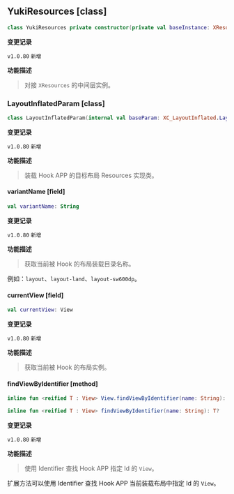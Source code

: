 ## YukiResources [class]

```kotlin
class YukiResources private constructor(private val baseInstance: XResources) : Resources
```

**变更记录**

`v1.0.80` `新增`

**功能描述**

> 对接 `XResources` 的中间层实例。

### LayoutInflatedParam [class]

```kotlin
class LayoutInflatedParam(internal val baseParam: XC_LayoutInflated.LayoutInflatedParam)
```

**变更记录**

`v1.0.80` `新增`

**功能描述**

> 装载 Hook APP 的目标布局 Resources 实现类。

#### variantName [field]

```kotlin
val variantName: String
```

**变更记录**

`v1.0.80` `新增`

**功能描述**

> 获取当前被 Hook 的布局装载目录名称。

例如：`layout`、`layout-land`、`layout-sw600dp`。

#### currentView [field]

```kotlin
val currentView: View
```

**变更记录**

`v1.0.80` `新增`

**功能描述**

> 获取当前被 Hook 的布局实例。

#### findViewByIdentifier [method]

```kotlin
inline fun <reified T : View> View.findViewByIdentifier(name: String): T?
```

```kotlin
inline fun <reified T : View> findViewByIdentifier(name: String): T?
```

**变更记录**

`v1.0.80` `新增`

**功能描述**

> 使用 Identifier 查找 Hook APP 指定 Id 的 `View`。

扩展方法可以使用 Identifier 查找 Hook APP 当前装载布局中指定 Id 的 `View`。